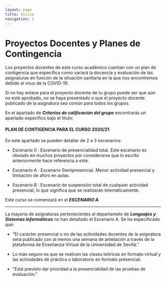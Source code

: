 ```yaml
---
layout: page
title: Inicio
navigation: 1
---
```


# Proyectos Docentes y Planes de Contingencia

Los proyectos docentes de este curso académico cuentan con un plan de contigencia que especifica como variará la docencia y evaluación de las asignaturas en función de la situación sanitaria en la que nos encontremos debido al virus de la COVID-19.

Si no hay enlace para el proyecto docente de tu grupo puede ser que aún no esté aprobado, no se haya presentado o que el proyecto docente publicado de la asignatura sea común para todos los grupos.

En el apartado de ***Criterios de calificación del grupo*** encontrarás un apartado específico bajo el título:

#### PLAN DE CONTIGENCIA PARA EL CURSO 2020/21

En este apartado se pueden detallar de 2 a 3 escenarios:

  * Escenario 0 : Escenario de presencialidad total. Este escenario es obviado en muchos proyectos por considerarse que lo escrito anteriormente hace referencia a este.

  * Escenario A : Escenario Semipresencial. Menor actividad presencial y limitación de aforo en aulas.

  * Escenario B : Escenario de suspensión total de cualquier actividad presencial, lo que significa que se realizarán telemáticamente.

Este curso se comenzará en el ***ESCENARIO A***


-------

La mayoria de asignaturas pertenecientes al departameto de ***Lenguajes y Sistemas Informáticos*** no han detallado el Escenario A. Se ha especificado que:

  * "El carácter presencial o no de las actividades docentes de la asignatura será publicado con al menos una semana de antelación a través de la plataforma de Enseñanza Virtual de la Universidad de Sevilla."

  * Lo más seguro es que se realicen las clases teóricas en formato virtual y las actividades de práctica o laboratorio en formato presencial.

  * "Está previsto dar prioridad a la presencialidad de las pruebas de evaluación."

